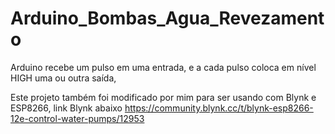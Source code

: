 # Arduino_Bombas_Agua_Revezamento
Arduino recebe um pulso em uma entrada, e a cada pulso coloca em nível HIGH uma ou outra saída,

Este projeto também foi modificado por mim para ser usando com Blynk e ESP8266, link Blynk abaixo
https://community.blynk.cc/t/blynk-esp8266-12e-control-water-pumps/12953 

